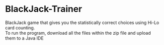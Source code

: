 # BlackJack-Trainer
BlackJack game that gives you the statistically correct choices using Hi-Lo card counting.  
To run the program, download all the files within the zip file and upload them to a Java IDE
